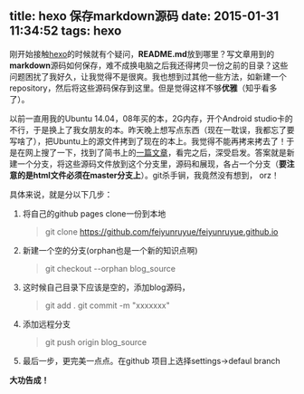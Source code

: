 title: hexo 保存markdown源码
date: 2015-01-31 11:34:52
tags: hexo
---

刚开始接触[hexo](http://hexo.io)的时候就有个疑问，**README.md**放到哪里？写文章用到的**markdown**源码如何保存，难不成换电脑之后我还得拷贝一份之前的目录？这些问题困扰了我好久，让我觉得不是很爽。我也想到过其他一些方法，如新建一个repository，然后将这些源码保存到这里。但是觉得这样不够**优雅**（知乎看多了）。

以前一直用我的Ubuntu 14.04，08年买的本，2G内存，开个Android studio卡的不行，于是换上了我女朋友的本。昨天晚上想写点东西（现在一耽误，我都忘了要写啥了），把Ubuntu上的源文件拷到了现在的本上。我觉得不能再拷来拷去了！于是在网上搜了一下，找到了简书上的[一篇文章](http://www.jianshu.com/p/e6b2fbcfa05e)，看完之后，深受启发。答案就是新建一个分支，将这些源码文件放到这个分支里，源码和展现，各占一个分支（**要注意的是html文件必须在master分支上**）。git杀手锏，我竟然没有想到， orz！<!--more-->

具体来说，就是分以下几步：

 1. 将自己的github pages clone一份到本地
     > git clone https://github.com/feiyunruyue/feiyunruyue.github.io

 2. 新建一个空的分支(orphan也是一个新的知识点啊)
	 > git checkout --orphan blog_source

 3. 这时候自己目录下应该是空的，添加blog源码，
	 > git add .
	 > git commit -m "xxxxxxx"

 4. 添加远程分支
	 > git push origin blog_source

 5. 最后一步，更完美一点点。在github 项目上选择settings->defaul branch

**大功告成！**

 